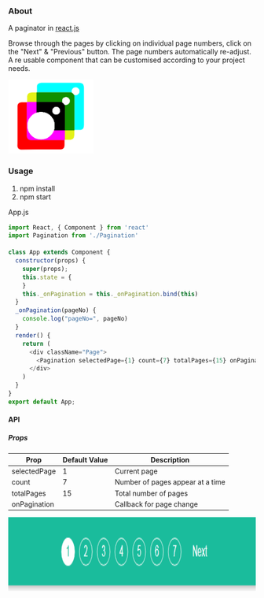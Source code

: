 ### About
A paginator in [react.js](https://reactjs.org/)

Browse through the pages by clicking on individual page numbers, click on the "Next" & "Previous" button. The page numbers automatically re-adjust. A re usable component that can be customised according to your project needs. 

<img src="logo.png" height="150px">

### Usage

1. npm install
2. npm start

App.js
```javascript
import React, { Component } from 'react'
import Pagination from './Pagination'

class App extends Component {
  constructor(props) {
    super(props);
    this.state = {
    }
    this._onPagination = this._onPagination.bind(this)
  }
  _onPagination(pageNo) {
    console.log("pageNo=", pageNo)
  }
  render() {
    return (
      <div className="Page">
        <Pagination selectedPage={1} count={7} totalPages={15} onPagination={this._onPagination} />
      </div>
    )
  }
}
export default App;
```

#### API

##### Props
<table>
  <thead>
    <tr><th>Prop</th><th>Default Value</th><th>Description</th></tr>
  </thead>
  <tbody>
    <tr><td>selectedPage</td><td>1</td><td>Current page</td></tr>
    <tr><td>count</td><td>7</td><td>Number of pages appear at a time</td></tr>
    <tr><td>totalPages</td><td>15</td><td>Total number of pages</td></tr>
    <tr><td>onPagination</td><td></td><td>Callback for page change</td></tr>
  </tbody>
</table>

<img src="paginator.gif" height="150px">
